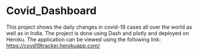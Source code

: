 # Covid_Dashboard
This project shows the daily changes in covid-19 cases all over the world as well as in India. The project is done using Dash and plotly and deployed on Heroku.
The application can be viewed using the following link: https://covd19tracker.herokuapp.com/
